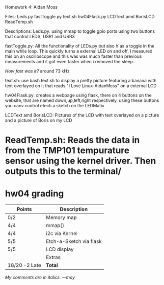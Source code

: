 Homework 4: Aidan Moss

Files:
Leds.py
fastToggle.py
text.sh
hw04Flask.py
LCDText amd BorisLCD
ReadTemp.sh


Descriptions:
Leds.py: using mmap to toggle gpio ports using two buttons that control LEDS, USR1 
        and USR3

fastToggle.py: All the functionality of LEDs.py but also h`as a toggle in the main 
        while loop. This quickly turns a external LED on and off. I measured this 
        on an oscilloscope and this was was much faster than previous measurements
        and it got even faster when i removed the sleep.

*How fast was it?*
        around 73 kHz

text.sh: use bash text.sh to display a pretty picture featuring a banana with text
        overlayed on it that reads "I Love Linux-AidanMoss" on a external LCD
        
hw04Flask.py: creates a webpage using flask, there on 4 buttons on the website,
            that are named down,up,left,right respectively. using these buttons 
            you canv control etech a sketch on the LEDMatix
        
LCDText amd BorisLCD: Pictures of the LCD with text overlayed on a picture and a
        picture of Boris on my LCD

ReadTemp.sh: Reads the data in from the TMP101 tempurature sensor using the kernel driver. 
        Then outputs this to the terminal/
=======

# hw04 grading

| Points      | Description |
| ----------- | ----------- |
|  0/2 | Memory map     | *Missing*
|  4/4 | mmap()
|  4/4 | i2c via Kernel | *Missing*
|  5/5 | Etch-a-Sketch via flask | *Need to demo*
|  5/5 | LCD display    | *Need to demo*
|      | Extras
| 18/20 -2 Late| **Total**

*My comments are in italics. --may*
